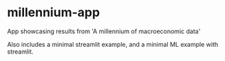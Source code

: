# millennium-app
App showcasing results from 'A millennium of macroeconomic data'

Also includes a minimal streamlit example, and a minimal ML example with streamlit.

